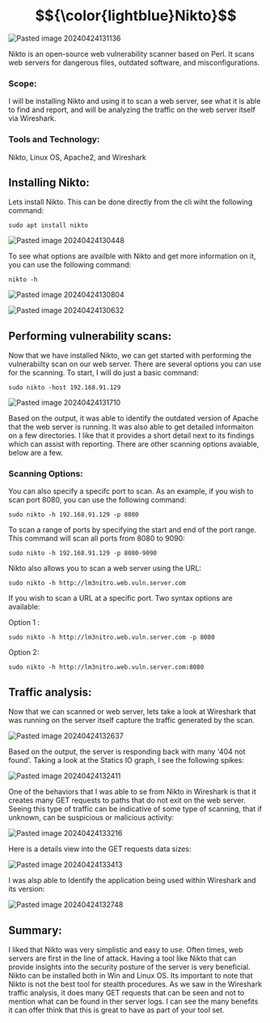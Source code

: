 # $${\color{lightblue}Nikto}$$

![Pasted image 20240424131136](https://github.com/lm3nitro/Projects/assets/55665256/72ab1490-febc-4011-9812-436feeb7110a)

Nikto is an open-source web vulnerability scanner based on Perl. It scans web servers for dangerous files, outdated software, and misconfigurations. 

### Scope:

I will be installing Nikto and using it to scan a web server, see what it is able to find and report, and will be analyzing the traffic on the web server itself via Wireshark.

### Tools and Technology:
Nikto, Linux OS, Apache2, and Wireshark

## Installing Nikto:

Lets install Nikto. This can be done directly from the cli wiht the following command:

```
sudo apt install nikto
```

![Pasted image 20240424130448](https://github.com/lm3nitro/Projects/assets/55665256/7f1e845a-1110-40df-92a4-1adf086573e6)

To see what options are availble with Nikto and get more information on it, you can use the following command:

```
nikto -h
```
![Pasted image 20240424130804](https://github.com/lm3nitro/Projects/assets/55665256/d07ebd71-beab-425f-b27f-163a03e9536a)

![Pasted image 20240424130632](https://github.com/lm3nitro/Projects/assets/55665256/9d430fdc-5247-4d27-be9f-4699b5f36407)

## Performing vulnerability scans: 

Now that we have installed Nikto, we can get started with performing the vulnerabiilty scan on our web server. There are several options you can use for the scanning. To start, I will do just a basic command:

```
sudo nikto -host 192.168.91.129
```

![Pasted image 20240424131710](https://github.com/lm3nitro/Projects/assets/55665256/bdf7900f-2574-43c4-b2be-a1681aa1f1dc)

Based on the output, it was able to identify the outdated version of Apache that the web server is running. It was also able to get detailed informaiton on a few directories. I like that it provides a short detail next to its findings which can assist with reporting. There are other scanning options avaiable, below are a few. 

### Scanning Options:

You can also specify a specifc port to scan. As an example, if you wish to scan port 8080, you can use the following command:

```
sudo nikto -h 192.168.91.129 -p 8080
```

To scan a range of ports by specifying the start and end of the port range. This command will scan all ports from 8080 to 9090:

```
sudo nikto -h 192.168.91.129 -p 8080-9090
```

Nikto also allows you to scan a web server using the URL:

```
sudo nikto -h http://lm3nitro.web.vuln.server.com
```
If you wish to scan a URL at a specific port. Two syntax options are available:

Option 1 :
```
sudo nikto -h http://lm3nitro.web.vuln.server.com -p 8080 
```

Option 2:
```
sudo nikto -h http://lm3nitro.web.vuln.server.com:8080
```

## Traffic analysis:

Now that we can scanned or web server, lets take a look at Wireshark that was running on the server itself capture the traffic generated by the scan.
 
![Pasted image 20240424132637](https://github.com/lm3nitro/Projects/assets/55665256/bc18d899-1d3c-407d-917a-224d30aeb84d)

Based on the output, the server is responding back with many '404 not found'. Taking a look at the Statics IO graph, I see the following spikes:

![Pasted image 20240424132411](https://github.com/lm3nitro/Projects/assets/55665256/8a7a46bf-9bff-4948-8dac-a6307283f59e)


One of the behaviors that I was able to se from Nikto in Wireshark is that it creates many GET requests to paths that do not exit on the web server. Seeing this type of traffic can be indicative of some type of scanning, that if unknown, can be suspicious or malicious activity:


![Pasted image 20240424133216](https://github.com/lm3nitro/Projects/assets/55665256/2149daad-1577-4e09-bb6e-23cfbe04030b)

Here is a details view into the GET requests data sizes: 

![Pasted image 20240424133413](https://github.com/lm3nitro/Projects/assets/55665256/e6f71502-ff78-4c83-af0c-6f8c83f97ec2)

I was alsp able to Identify the application being used within Wireshark and its version:

![Pasted image 20240424132748](https://github.com/lm3nitro/Projects/assets/55665256/64b79971-dbce-4c98-a1b6-a1a751358fe7)

## Summary:

I liked that Nikto was very simplistic and easy to use. Often times, web servers are first in the line of attack. Having a tool like Nikto that can provide insights into the security posture of the server is very beneficial. Nikto can be installed both in Win and Linux OS. Its important to note that Nikto is not the best tool for stealth procedures. As we saw in the Wireshark traffic analysis, it does many GET requests that can be seen and not to mention what can be found in ther server logs. I can see the many benefits it can offer think that this is great to have as part of your tool set. 

